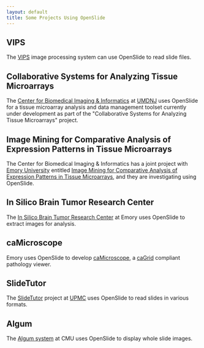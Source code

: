 ```yaml
---
layout: default
title: Some Projects Using OpenSlide
---
```


VIPS
----

The [VIPS][11] image processing system can use OpenSlide to read
slide files.

[11]: http://www.vips.ecs.soton.ac.uk/

Collaborative Systems for Analyzing Tissue Microarrays
------------------------------------------------------

The [Center for Biomedical Imaging & Informatics][1] at
[UMDNJ][2] uses OpenSlide for a tissue microarray
analysis and data management toolset currently under development as
part of the "Collaborative Systems for Analyzing Tissue Microarrays"
project.

[1]: http://pleiad.umdnj.edu/CBII/index.html
[2]: http://www.umdnj.edu/


Image Mining for Comparative Analysis of Expression Patterns in Tissue Microarrays
----------------------------------------------------------------------------------

The Center for Biomedical Imaging & Informatics has a joint project
with [Emory University][3] entitled [Image Mining for Comparative
Analysis of Expression Patterns in Tissue Microarrays][4], and they
are investigating using OpenSlide.

[3]: http://www.emory.edu/
[4]: http://cci.emory.edu/cms/projects/image_mining.html


In Silico Brain Tumor Research Center
-------------------------------------

The [In Silico Brain Tumor Research Center][5] at Emory uses OpenSlide
to extract images for analysis.

[5]: https://wiki.nci.nih.gov/display/ISCRE/Emory+University+In+Silico+Brain+Tumor+Research+Center


caMicroscope
------------

Emory uses OpenSlide to develop [caMicroscope][6], a [caGrid][7]
compliant pathology viewer.

[6]: https://cabig.nci.nih.gov/tools/caMicroscope
[7]: http://cagrid.org/


SlideTutor
----------

The [SlideTutor][8] project at [UPMC][9] uses
OpenSlide to read slides in various formats.

[8]: http://slidetutor.upmc.edu/
[9]: http://www.upmc.edu/


Algum
-----

The [Algum system][10] at CMU uses OpenSlide to display whole slide
images.

[10]: http://algum.cs.cmu.edu/
